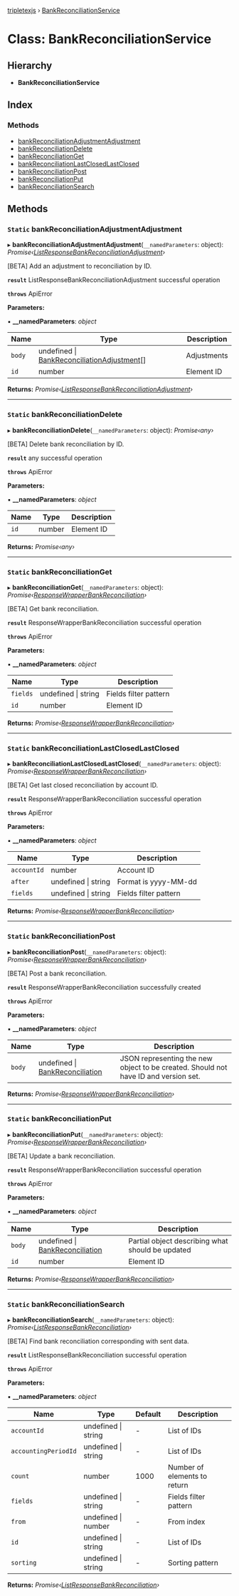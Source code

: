 [tripletexjs](../README.md) › [BankReconciliationService](bankreconciliationservice.md)

# Class: BankReconciliationService

## Hierarchy

* **BankReconciliationService**

## Index

### Methods

* [bankReconciliationAdjustmentAdjustment](bankreconciliationservice.md#static-bankreconciliationadjustmentadjustment)
* [bankReconciliationDelete](bankreconciliationservice.md#static-bankreconciliationdelete)
* [bankReconciliationGet](bankreconciliationservice.md#static-bankreconciliationget)
* [bankReconciliationLastClosedLastClosed](bankreconciliationservice.md#static-bankreconciliationlastclosedlastclosed)
* [bankReconciliationPost](bankreconciliationservice.md#static-bankreconciliationpost)
* [bankReconciliationPut](bankreconciliationservice.md#static-bankreconciliationput)
* [bankReconciliationSearch](bankreconciliationservice.md#static-bankreconciliationsearch)

## Methods

### `Static` bankReconciliationAdjustmentAdjustment

▸ **bankReconciliationAdjustmentAdjustment**(`__namedParameters`: object): *Promise‹[ListResponseBankReconciliationAdjustment](../interfaces/listresponsebankreconciliationadjustment.md)›*

[BETA] Add an adjustment to reconciliation by ID.

**`result`** ListResponseBankReconciliationAdjustment successful operation

**`throws`** ApiError

**Parameters:**

▪ **__namedParameters**: *object*

Name | Type | Description |
------ | ------ | ------ |
`body` | undefined &#124; [BankReconciliationAdjustment](../interfaces/bankreconciliationadjustment.md)[] | Adjustments |
`id` | number | Element ID |

**Returns:** *Promise‹[ListResponseBankReconciliationAdjustment](../interfaces/listresponsebankreconciliationadjustment.md)›*

___

### `Static` bankReconciliationDelete

▸ **bankReconciliationDelete**(`__namedParameters`: object): *Promise‹any›*

[BETA] Delete bank reconciliation by ID.

**`result`** any successful operation

**`throws`** ApiError

**Parameters:**

▪ **__namedParameters**: *object*

Name | Type | Description |
------ | ------ | ------ |
`id` | number | Element ID |

**Returns:** *Promise‹any›*

___

### `Static` bankReconciliationGet

▸ **bankReconciliationGet**(`__namedParameters`: object): *Promise‹[ResponseWrapperBankReconciliation](../interfaces/responsewrapperbankreconciliation.md)›*

[BETA] Get bank reconciliation.

**`result`** ResponseWrapperBankReconciliation successful operation

**`throws`** ApiError

**Parameters:**

▪ **__namedParameters**: *object*

Name | Type | Description |
------ | ------ | ------ |
`fields` | undefined &#124; string | Fields filter pattern |
`id` | number | Element ID |

**Returns:** *Promise‹[ResponseWrapperBankReconciliation](../interfaces/responsewrapperbankreconciliation.md)›*

___

### `Static` bankReconciliationLastClosedLastClosed

▸ **bankReconciliationLastClosedLastClosed**(`__namedParameters`: object): *Promise‹[ResponseWrapperBankReconciliation](../interfaces/responsewrapperbankreconciliation.md)›*

[BETA] Get last closed reconciliation by account ID.

**`result`** ResponseWrapperBankReconciliation successful operation

**`throws`** ApiError

**Parameters:**

▪ **__namedParameters**: *object*

Name | Type | Description |
------ | ------ | ------ |
`accountId` | number | Account ID |
`after` | undefined &#124; string | Format is yyyy-MM-dd |
`fields` | undefined &#124; string | Fields filter pattern |

**Returns:** *Promise‹[ResponseWrapperBankReconciliation](../interfaces/responsewrapperbankreconciliation.md)›*

___

### `Static` bankReconciliationPost

▸ **bankReconciliationPost**(`__namedParameters`: object): *Promise‹[ResponseWrapperBankReconciliation](../interfaces/responsewrapperbankreconciliation.md)›*

[BETA] Post a bank reconciliation.

**`result`** ResponseWrapperBankReconciliation successfully created

**`throws`** ApiError

**Parameters:**

▪ **__namedParameters**: *object*

Name | Type | Description |
------ | ------ | ------ |
`body` | undefined &#124; [BankReconciliation](../modules/bankreconciliation.md) | JSON representing the new object to be created. Should not have ID and version set. |

**Returns:** *Promise‹[ResponseWrapperBankReconciliation](../interfaces/responsewrapperbankreconciliation.md)›*

___

### `Static` bankReconciliationPut

▸ **bankReconciliationPut**(`__namedParameters`: object): *Promise‹[ResponseWrapperBankReconciliation](../interfaces/responsewrapperbankreconciliation.md)›*

[BETA] Update a bank reconciliation.

**`result`** ResponseWrapperBankReconciliation successful operation

**`throws`** ApiError

**Parameters:**

▪ **__namedParameters**: *object*

Name | Type | Description |
------ | ------ | ------ |
`body` | undefined &#124; [BankReconciliation](../modules/bankreconciliation.md) | Partial object describing what should be updated |
`id` | number | Element ID |

**Returns:** *Promise‹[ResponseWrapperBankReconciliation](../interfaces/responsewrapperbankreconciliation.md)›*

___

### `Static` bankReconciliationSearch

▸ **bankReconciliationSearch**(`__namedParameters`: object): *Promise‹[ListResponseBankReconciliation](../interfaces/listresponsebankreconciliation.md)›*

[BETA] Find bank reconciliation corresponding with sent data.

**`result`** ListResponseBankReconciliation successful operation

**`throws`** ApiError

**Parameters:**

▪ **__namedParameters**: *object*

Name | Type | Default | Description |
------ | ------ | ------ | ------ |
`accountId` | undefined &#124; string | - | List of IDs |
`accountingPeriodId` | undefined &#124; string | - | List of IDs |
`count` | number | 1000 | Number of elements to return |
`fields` | undefined &#124; string | - | Fields filter pattern |
`from` | undefined &#124; number | - | From index |
`id` | undefined &#124; string | - | List of IDs |
`sorting` | undefined &#124; string | - | Sorting pattern |

**Returns:** *Promise‹[ListResponseBankReconciliation](../interfaces/listresponsebankreconciliation.md)›*
